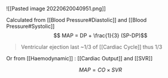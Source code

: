 ![[Pasted image 20220620040951.png]]

Calculated from [[Blood Pressure#Diastolic]] and [[Blood Pressure#Systolic]]
$$ MAP = DP + \frac{1}{3} (SP-DP)$$

> Ventricular ejection last ~1/3 of [[Cardiac Cycle]] thus 1/3

Or from [[Haemodynamic]] : [[Cardiac Output]] and [[SVR]]

$$ MAP = CO \times SVR$$